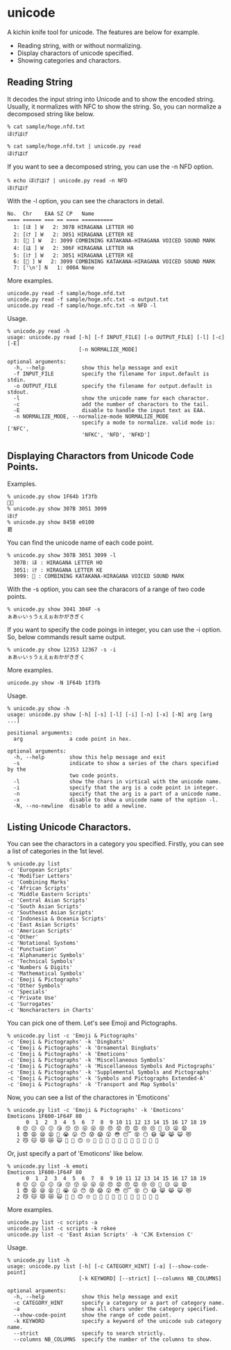 unicode
=======

A kichin knife tool for unicode.  The features are below for example.

- Reading string, with or without normalizing.
- Display charactors of unicode specified.
- Showing categories and charactors.

## Reading String

It decodes the input string into Unicode and to show the encoded string.
Usually, it normalizes with NFC to show the string.
So, you can normalize a decomposed string like below.

```
% cat sample/hoge.nfd.txt
ほげはげ

% cat sample/hoge.nfd.txt | unicode.py read
ほげはげ
```

If you want to see a decomposed string, you can use the -n NFD option.

```
% echo ほげはげ | unicode.py read -n NFD
ほげはげ
```

With the -l option, you can see the charactors in detail.

```
No.  Chr    EAA SZ CP   Name
==== ====== === == ==== ==========
  1: [ほ ] W   2: 307B HIRAGANA LETTER HO
  2: [け ] W   2: 3051 HIRAGANA LETTER KE
  3: [゙ ] W   2: 3099 COMBINING KATAKANA-HIRAGANA VOICED SOUND MARK
  4: [は ] W   2: 306F HIRAGANA LETTER HA
  5: [け ] W   2: 3051 HIRAGANA LETTER KE
  6: [゙ ] W   2: 3099 COMBINING KATAKANA-HIRAGANA VOICED SOUND MARK
  7: ['\n'] N   1: 000A None
```

More examples.

```
unicode.py read -f sample/hoge.nfd.txt
unicode.py read -f sample/hoge.nfc.txt -o output.txt
unicode.py read -f sample/hoge.nfc.txt -n NFD -l
```

Usage.

```
% unicode.py read -h
usage: unicode.py read [-h] [-f INPUT_FILE] [-o OUTPUT_FILE] [-l] [-c] [-E]
                       [-n NORMALIZE_MODE]

optional arguments:
  -h, --help            show this help message and exit
  -f INPUT_FILE         specify the filename for input.default is stdin.
  -o OUTPUT_FILE        specify the filename for output.default is stdout.
  -l                    show the unicode name for each charactor.
  -c                    add the number of charactors to the tail.
  -E                    disable to handle the input text as EAA.
  -n NORMALIZE_MODE, --normalize-mode NORMALIZE_MODE
                        specify a mode to normalize. valid mode is: ['NFC',
                        'NFKC', 'NFD', 'NFKD']
```

## Displaying Charactors from Unicode Code Points.

Examples.

```
% unicode.py show 1F64b 1f3fb
🙋🏻
% unicode.py show 307B 3051 3099
ほげ
% unicode.py show 845B e0100
葛󠄀
```

You can find the unicode name of each code point.

```
% unicode.py show 307B 3051 3099 -l
  307B: ほ : HIRAGANA LETTER HO
  3051: け : HIRAGANA LETTER KE
  3099: ゙ : COMBINING KATAKANA-HIRAGANA VOICED SOUND MARK
```

With the -s option,
you can see the characors of a range of two code points.

```
% unicode.py show 3041 304F -s
ぁあぃいぅうぇえぉおかがきぎく
```

If you want to specify the code poings in integer,
you can use the -i option.
So, below commands result same output.

```
% unicode.py show 12353 12367 -s -i 
ぁあぃいぅうぇえぉおかがきぎく
```

More examples.

```
unicode.py show -N 1F64b 1f3fb
```

Usage.

```
% unicode.py show -h
usage: unicode.py show [-h] [-s] [-l] [-i] [-n] [-x] [-N] arg [arg ...]

positional arguments:
  arg               a code point in hex.

optional arguments:
  -h, --help        show this help message and exit
  -s                indicate to show a series of the chars specified by the
                    two code points.
  -l                show the chars in virtical with the unicode name.
  -i                specify that the arg is a code point in integer.
  -n                specify that the arg is a part of a unicode name.
  -x                disable to show a unicode name of the option -l.
  -N, --no-newline  disable to add a newline.
```

## Listing Unicode Charactors.

You can see the charactors in a category you specified.
Firstly, you can see a list of categories in the 1st level.

```
% unicode.py list
-c 'European Scripts'
-c 'Modifier Letters'
-c 'Combining Marks'
-c 'African Scripts'
-c 'Middle Eastern Scripts'
-c 'Central Asian Scripts'
-c 'South Asian Scripts'
-c 'Southeast Asian Scripts'
-c 'Indonesia & Oceania Scripts'
-c 'East Asian Scripts'
-c 'American Scripts'
-c 'Other'
-c 'Notational Systems'
-c 'Punctuation'
-c 'Alphanumeric Symbols'
-c 'Technical Symbols'
-c 'Numbers & Digits'
-c 'Mathematical Symbols'
-c 'Emoji & Pictographs'
-c 'Other Symbols'
-c 'Specials'
-c 'Private Use'
-c 'Surrogates'
-c 'Noncharacters in Charts'
```

You can pick one of them.  Let's see Emoji and Pictographs.

```
% unicode.py list -c 'Emoji & Pictographs'
-c 'Emoji & Pictographs' -k 'Dingbats'
-c 'Emoji & Pictographs' -k 'Ornamental Dingbats'
-c 'Emoji & Pictographs' -k 'Emoticons'
-c 'Emoji & Pictographs' -k 'Miscellaneous Symbols'
-c 'Emoji & Pictographs' -k 'Miscellaneous Symbols And Pictographs'
-c 'Emoji & Pictographs' -k 'Supplemental Symbols and Pictographs'
-c 'Emoji & Pictographs' -k 'Symbols and Pictographs Extended-A'
-c 'Emoji & Pictographs' -k 'Transport and Map Symbols'
```

Now, you can see a list of the charactores in 'Emoticons'

```
% unicode.py list -c 'Emoji & Pictographs' -k 'Emoticons'
Emoticons 1F600-1F64F 80
      0  1  2  3  4  5  6  7  8  9 10 11 12 13 14 15 16 17 18 19
   0 😔 😕 😖 😗 😘 😙 😚 😛 😜 😝 😞 😟 😠 😡 😢 😣 😤 😥 😦 😧
   1 😨 😩 😪 😫 😬 😭 😮 😯 😰 😱 😲 😳 😴 😵 😶 😷 😸 😹 😺 😻
   2 😼 😽 😾 😿 🙀 🙁 🙂 🙃 🙄 🙅 🙆 🙇 🙈 🙉 🙊 🙋 🙌 🙍 🙎 🙏
```

Or, just specify a part of 'Emoticons' like below.

```
% unicode.py list -k emoti
Emoticons 1F600-1F64F 80
      0  1  2  3  4  5  6  7  8  9 10 11 12 13 14 15 16 17 18 19
   0 😔 😕 😖 😗 😘 😙 😚 😛 😜 😝 😞 😟 😠 😡 😢 😣 😤 😥 😦 😧
   1 😨 😩 😪 😫 😬 😭 😮 😯 😰 😱 😲 😳 😴 😵 😶 😷 😸 😹 😺 😻
   2 😼 😽 😾 😿 🙀 🙁 🙂 🙃 🙄 🙅 🙆 🙇 🙈 🙉 🙊 🙋 🙌 🙍 🙎 🙏
```

More examples.

```
unicode.py list -c scripts -a
unicode.py list -c scripts -k rokee
unicode.py list -c 'East Asian Scripts' -k 'CJK Extension C'
```

Usage.

```
% unicode.py list -h
usage: unicode.py list [-h] [-c CATEGORY_HINT] [-a] [--show-code-point]
                       [-k KEYWORD] [--strict] [--columns NB_COLUMNS]

optional arguments:
  -h, --help            show this help message and exit
  -c CATEGORY_HINT      specify a category or a part of category name.
  -a                    show all chars under the category specified.
  --show-code-point     show the range of code point.
  -k KEYWORD            specify a keyword of the unicode sub category name.
  --strict              specify to search strictly.
  --columns NB_COLUMNS  specify the number of the columns to show.
```

